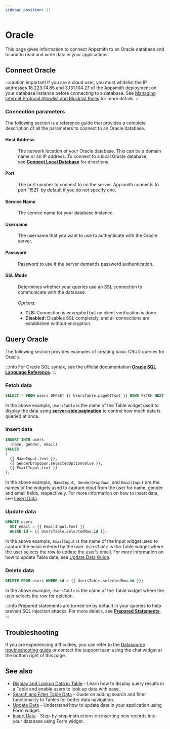 ```yaml
---
sidebar_position: 11
---
```


# Oracle

This page gives information to connect Appsmith to an Oracle database and to and to read and write data in your applications.

## Connect Oracle

:::caution important
If you are a cloud user, you must whitelist the IP addresses 18.223.74.85 and 3.131.104.27 of the Appsmith deployment on your database instance before connecting to a database. See [Managing Internet Protocol Allowlist and Blocklist Rules](https://docs.oracle.com/en/cloud/get-started/subscriptions-cloud/mmocs/managing-internet-protocol-whitelist-and-blacklist-rules.html) for more details.
:::

### Connection parameters

The following section is a reference guide that provides a complete description of all the parameters to connect to an Oracle database.

<ZoomImage src="/img/oracle-datasource-config.png" alt="Configuring an Oracle datasource." caption="Configuring an Oracle datasource." />

#### Host Address

<dd>The network location of your Oracle database. This can be a domain name or an IP address. To connect to a local Oracle database, see <a href="https://docs.appsmithai.com/connect-data/how-to-guides/how-to-work-with-local-apis-on-appsmith"><b>Connect Local Database</b></a> for directions. </dd>

#### Port

<dd>The port number to connect to on the server. Appsmith connects to port `1521` by default if you do not specify one.</dd>

#### Service Name

<dd>The service name for your database instance. </dd>

#### Username

<dd>The username that you want to use to authenticate with the Oracle server.</dd>

#### Password

<dd>Password to use if the server demands password authentication.</dd>

#### SSL Mode

<dd>Determines whether your queries use an SSL connection to communicate with the database.</dd><br />
<dd>
  <i>Options:</i>
  <ul>
    <li><b>TLS:</b> Connection is encrypted but no client verification is done.</li>
    <li><b>Disabled:</b> Disables SSL completely, and all connections are established without encryption.</li>
  </ul>
</dd>

## Query Oracle

The following section provides examples of creating basic CRUD queries for Oracle.

:::info
For Oracle SQL syntax, see the official documentation [**Oracle SQL Language Reference**](https://docs.oracle.com/en/database/oracle/oracle-database/21/sqlrf/Basic-Elements-of-Oracle-SQL.html#GUID-41D065C3-3449-4DAE-B2D8-4DF256FFC88A).
:::

### Fetch data

```sql
SELECT * FROM users OFFSET {{ UsersTable.pageOffset }} ROWS FETCH NEXT {{ UsersTable.pageSize }} ROWS ONLY;
```

In the above example, `UsersTable` is the name of the Table widget used to display the data using [**server-side pagination**](https://docs.appsmithai.com//build-apps/how-to-guides/Server-side-pagination-in-table) to control how much data is queried at once.

### Insert data

```sql
INSERT INTO users
  (name, gender, email)
VALUES
(
  {{ NameInput.text }},
  {{ GenderDropdown.selectedOptionValue }},
  {{ EmailInput.text }}
);
```

In the above example,  `NameInput`,  `GenderDropdown`,  and `EmailInput` are the names of the widgets used to capture input from the user for name, gender and email fields, respectively. For more information on how to insert data, see [Insert Data](https://docs.appsmithai.com//build-apps/how-to-guides/insert-data).




### Update data

```sql
UPDATE users
  SET email = {{ EmailInput.text }}
  WHERE id = {{ UsersTable.selectedRow.id }};
```

In the above example, `EmailInput` is the name of the Input widget used to capture the email entered by the user. `UsersTable` is the Table widget where the user selects the row to update the user's email. For more information on how to update Table data, see [Update Data Guide](https://docs.appsmithai.com//build-apps/how-to-guides/submit-form-data).


### Delete data

```sql
DELETE FROM users WHERE id = {{ UsersTable.selectedRow.id }};
```

In the above example, `UsersTable` is the name of the Table widget where the user selects the row for deletion.

:::info
Prepared statements are turned on by default in your queries to help prevent SQL injection attacks. For more details, see [**Prepared Statements**](https://docs.appsmithai.com/connect-data/concepts/how-to-use-prepared-statements).
:::

## Troubleshooting

If you are experiencing difficulties, you can refer to the [Datasource troubleshooting guide](https://docs.appsmithai.com/help-and-support/troubleshooting-guide/action-errors/datasource-errors) or contact the support team using the chat widget at the bottom right of this page.

## See also

- [Display and Lookup Data in Table](https://docs.appsmithai.com//build-apps/how-to-guides/display-search-and-filter-table-data) - Learn how to display query results in a Table and enable users to look up data with ease.
- [Search and Filter Table Data](https://docs.appsmithai.com//build-apps/how-to-guides/search-and-filter-table-data) - Guide on adding search and filter functionality to Tables for better data navigation.
- [Update Data](https://docs.appsmithai.com//build-apps/how-to-guides/submit-form-data) - Understand how to update data in your application using Form widget.
- [Insert Data](https://docs.appsmithai.com//build-apps/how-to-guides/insert-data) - Step-by-step instructions on inserting new records into your database using Form widget.
